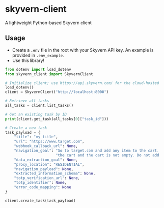 # skyvern-client
A lightweight Python-based Skyvern client

## Usage
- Create a `.env` file in the root with your Skyvern API key. An example is provided in `.env_example`.
- Use this library!

```python
from dotenv import load_dotenv
from skyvern_client import SkyvernClient

# Initialize client; use https://api.skyvern.com/ for the cloud-hosted skyvern
load_dotenv()
client = SkyvernClient("http://localhost:8000")

# Retrieve all tasks
all_tasks = client.list_tasks()

# Get an existing task by ID
print(client.get_task(all_tasks[0]["task_id"]))

# Create a new task
task_payload = {
    "title": "my title",
    "url": "https://www.target.com",
    "webhook_callback_url": None,
    "navigation_goal": "Go to target.com and add any item to the cart. COMPLETE when an item has been added to "
                       "the cart and the cart is not empty. Do not add more than one item to the cart.",
    "data_extraction_goal": None,
    "proxy_location": "RESIDENTIAL",
    "navigation_payload": None,
    "extracted_information_schema": None,
    "totp_verification_url": None,
    "totp_identifier": None,
    "error_code_mapping": None
}

client.create_task(task_payload)
```